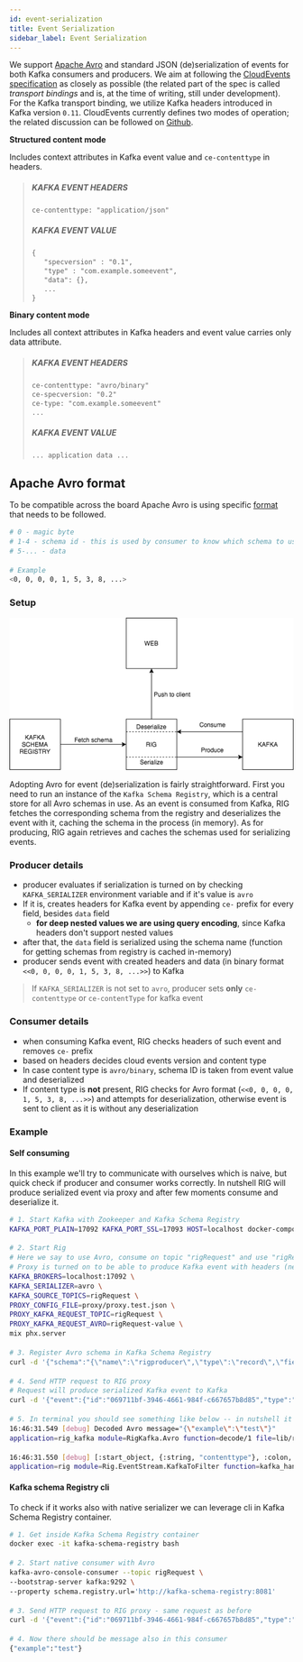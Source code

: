 ```yaml
---
id: event-serialization
title: Event Serialization
sidebar_label: Event Serialization
---
```


We support [Apache Avro](https://avro.apache.org/) and standard JSON (de)serialization of events for both Kafka consumers and producers. We aim at following the [CloudEvents specification](https://github.com/cloudevents/spec) as closely as possible (the related part of the spec is called _transport bindings_ and is, at the time of writing, still under development). For the Kafka transport binding, we utilize Kafka headers introduced in Kafka version `0.11`. CloudEvents currently defines two modes of operation; the related discussion can be followed on [Github](https://github.com/cloudevents/spec/pull/337/files).


**Structured content mode**

Includes context attributes in Kafka event value and `ce-contenttype` in headers.

> ##### KAFKA EVENT HEADERS
>
> ```
> ce-contenttype: "application/json"
> ```
>
> ##### KAFKA EVENT VALUE
>
> ```
> {
>    "specversion" : "0.1",
>    "type" : "com.example.someevent",
>    "data": {},
>    ...
> }
> ```

**Binary content mode**

Includes all context attributes in Kafka headers and event value carries only data attribute.

> ##### KAFKA EVENT HEADERS
>
> ```
> ce-contenttype: "avro/binary"
> ce-specversion: "0.2"
> ce-type: "com.example.someevent"
> ...
> ```
>
> ##### KAFKA EVENT VALUE
>
> ```
> ... application data ...
> ```

## Apache Avro format

To be compatible across the board Apache Avro is using specific [format](https://docs.confluent.io/current/schema-registry/docs/serializer-formatter.html#wire-format) that needs to be followed.

```bash
# 0 - magic byte
# 1-4 - schema id - this is used by consumer to know which schema to use for deserialization
# 5-... - data

# Example
<0, 0, 0, 0, 1, 5, 3, 8, ...>
```

### Setup

![event-serialization-avro](assets/event-serialization-avro.png)

Adopting Avro for event (de)serialization is fairly straightforward. First you need to run an instance of the `Kafka Schema Registry`, which is a central store for all Avro schemas in use. As an event is consumed from Kafka, RIG fetches the corresponding schema from the registry and deserializes the event with it, caching the schema in the process (in memory). As for producing, RIG again retrieves and caches the schemas used for serializing events.


### Producer details

- producer evaluates if serialization is turned on by checking `KAFKA_SERIALIZER` environment variable and if it's value is `avro`
- If it is, creates headers for Kafka event by appending `ce-` prefix for every field, besides `data` field
  - **for deep nested values we are using query encoding**, since Kafka headers don't support nested values
- after that, the `data` field is serialized using the schema name (function for getting schemas from registry is cached in-memory)
- producer sends event with created headers and data (in binary format `<<0, 0, 0, 0, 1, 5, 3, 8, ...>>`) to Kafka

> If `KAFKA_SERIALIZER` is not set to `avro`, producer sets **only** `ce-contenttype` or `ce-contentType` for kafka event

### Consumer details

- when consuming Kafka event, RIG checks headers of such event and removes `ce-` prefix
- based on headers decides cloud events version and content type
- In case content type is `avro/binary`, schema ID is taken from event value and deserialized
- If content type is **not** present, RIG checks for Avro format (`<<0, 0, 0, 0, 1, 5, 3, 8, ...>>`) and attempts for deserialization, otherwise event is sent to client as it is without any deserialization

### Example

#### Self consuming

In this example we'll try to communicate with ourselves which is naive, but quick check if producer and consumer works correctly. In nutshell RIG will produce serialized event via proxy and after few moments consume and deserialize it.

```bash
# 1. Start Kafka with Zookeeper and Kafka Schema Registry
KAFKA_PORT_PLAIN=17092 KAFKA_PORT_SSL=17093 HOST=localhost docker-compose -f integration_tests/kafka_tests/docker-compose.yml up -d

# 2. Start Rig
# Here we say to use Avro, consume on topic "rigRequest" and use "rigRequest-value" schema from Kafka Schema Registry
# Proxy is turned on to be able to produce Kafka event with headers (needed for cloud events)
KAFKA_BROKERS=localhost:17092 \
KAFKA_SERIALIZER=avro \
KAFKA_SOURCE_TOPICS=rigRequest \
PROXY_CONFIG_FILE=proxy/proxy.test.json \
PROXY_KAFKA_REQUEST_TOPIC=rigRequest \
PROXY_KAFKA_REQUEST_AVRO=rigRequest-value \
mix phx.server

# 3. Register Avro schema in Kafka Schema Registry
curl -d '{"schema":"{\"name\":\"rigproducer\",\"type\":\"record\",\"fields\":[{\"name\":\"example\",\"type\":\"string\"}]}"}' -H "Content-Type: application/vnd.schemaregistry.v1+json" -X POST http://localhost:8081/subjects/rigRequest-value/versions

# 4. Send HTTP request to RIG proxy
# Request will produce serialized Kafka event to Kafka
curl -d '{"event":{"id":"069711bf-3946-4661-984f-c667657b8d85","type":"com.example","time":"2018-04-05T17:31:00Z","specversion":"0.2","source":"\/cli","contenttype":"avro\/binary","data":{"example":"test"}},"partition":"test_key"}' -H "Content-Type: application/json" -X POST http://localhost:4000/myapi/publish-async

# 5. In terminal you should see something like below -- in nutshell it means event was successfully consumed, deserialized and forwarded to UI client
16:46:31.549 [debug] Decoded Avro message="{\"example\":\"test\"}"
application=rig_kafka module=RigKafka.Avro function=decode/1 file=lib/rig_kafka/avro.ex line=28 pid=<0.419.0>

16:46:31.550 [debug] [:start_object, {:string, "contenttype"}, :colon, {:string, "avro/binary"}, :comma, {:string, "data"}, :colon, :start_object, {:string, "example"}, :colon, {:string, "test"}, :end_object, :comma, {:string, "id"}, :colon, {:string, "069711bf-3946-4661-984f-c667657b8d85"}, :comma, {:string, "rig"}, :colon, :start_object, {:string, "correlation"}, :colon, {:string, "g2dkAA1ub25vZGVAbm9ob3N0AAADzAAAAAAA"}, :comma, {:string, "headers"}, :colon, :start_array, :start_array, {:string, "accept"}, :end_array, :comma, :start_array, {:string, "*/*"}, :end_array, :comma, :start_array, {:string, "content-length"}, :end_array, :comma, :start_array, {:string, "221"}, :end_array, :comma, :start_array, {:string, "content-type"}, :end_array, :comma, :start_array, {:string, ...}, :end_array, ...]
application=rig module=Rig.EventStream.KafkaToFilter function=kafka_handler/1 file=lib/rig/event_stream/kafka_to_filter.ex line=20 pid=<0.419.0>
```

#### Kafka schema Registry cli

To check if it works also with native serializer we can leverage cli in Kafka Schema Registry container.

```bash
# 1. Get inside Kafka Schema Registry container
docker exec -it kafka-schema-registry bash

# 2. Start native consumer with Avro
kafka-avro-console-consumer --topic rigRequest \
--bootstrap-server kafka:9292 \
--property schema.registry.url='http://kafka-schema-registry:8081'

# 3. Send HTTP request to RIG proxy - same request as before
curl -d '{"event":{"id":"069711bf-3946-4661-984f-c667657b8d85","type":"com.example","time":"2018-04-05T17:31:00Z","specversion":"0.2","source":"\/cli","contenttype":"avro\/binary","data":{"example":"test"}},"partition":"test_key"}' -H "Content-Type: application/json" -X POST http://localhost:4000/myapi/publish-async

# 4. Now there should be message also in this consumer
{"example":"test"}
```
